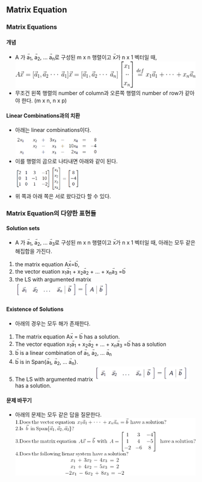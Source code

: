 ## Matrix Equation
### Matrix Equations
#### 개념
* A 가 a<sup>&#8407;</sup><sub>1</sub>, a<sup>&#8407;</sup><sub>2</sub>, ... a<sup>&#8407;</sup><sub>n</sub>로 구성된
m x n 행렬이고 x<sup>&#8407;</sup>가 n x 1 벡터일 때,  
<img src="https://github.com/kaonmir/Linear-algebra/blob/master/Image/04/Matrix%20equations.gif" alt="Matrix Equation" height=70 ></img>
* 무조건 왼쪽 행렬의 number of column과 오른쪽 행렬의 number of row가 같아야 한다. (m x n, n x p)
#### Linear Combinations과의 치환
* 아래는 linear combinations이다.  
<img src="https://github.com/kaonmir/Linear-algebra/blob/master/Image/04/Relation%20to%20linear%20systems1.png" alt="Relation to lienar systems1" height=60 ></img>  
* 이를 행렬의 곱으로 나타내면 아래와 같이 된다.  
<img src="https://github.com/kaonmir/Linear-algebra/blob/master/Image/04/Relation%20to%20linear%20systems2.png" alt="Relation to lienar systems2" height=70 ></img>
* 위 쪽과 아래 쪽은 서로 왔다갔다 할 수 있다.
### Matrix Equation의 다양한 표현들
#### Solution sets
* A 가 a<sup>&#8407;</sup><sub>1</sub>, a<sup>&#8407;</sup><sub>2</sub>, ... a<sup>&#8407;</sup><sub>3</sub>로 구성된
m x n 행렬이고 x<sup>&#8407;</sup>가 n x 1 벡터일 때, 아래는 모두 같은 해집합을 가진다. 
1. the matrix equation Ax<sup>&#8407;</sup>=b<sup>&#8407;</sup>,
2. the vector euation x<sub>1</sub>a<sup>&#8407;</sup><sub>1</sub> + x<sub>2</sub>a<sup>&#8407;</sup><sub>2</sub> + ... + x<sub>n</sub>a<sup>&#8407;</sup><sub>3</sub> =b<sup>&#8407;</sup> 
3. the LS with argumented matrix  
<img src="https://github.com/kaonmir/Linear-algebra/blob/master/Image/04/Solution%20set.png" alt="Solution sets" height=40 ></img>
#### Existence of Solutions
* 아래의 경우는 모두 해가 존재한다.
1. The matrix equation Ax<sup>&#8407;</sup> = b<sup>&#8407;</sup> has a solution.
2. The vector equation 
x<sub>1</sub>a<sup>&#8407;</sup><sub>1</sub> + x<sub>2</sub>a<sup>&#8407;</sup><sub>2</sub> + ... + x<sub>n</sub>a<sup>&#8407;</sup><sub>3</sub> =b<sup>&#8407;</sup>
has a solution
3. b<sup>&#8407;</sup> is a linear combination of a<sup>&#8407;</sup><sub>1</sub>, a<sup>&#8407;</sup><sub>2</sub>, ... a<sup>&#8407;</sup><sub>n</sub>
4. b<sup>&#8407;</sup> is in Span{a<sup>&#8407;</sup><sub>1</sub>, a<sup>&#8407;</sup><sub>2</sub>, ... a<sup>&#8407;</sup><sub>n</sub>}.
5. The LS with argumented matrix
<img src="https://github.com/kaonmir/Linear-algebra/blob/master/Image/04/Solution%20set.png" alt="Solution sets" height=40 ></img>
has a solution.
#### 문제 바꾸기
* 아래의 문제는 모두 같은 답을 질문한다.  
<img src="https://github.com/kaonmir/Linear-algebra/blob/master/Image/04/different%20way.png" alt="different ways"></img>

